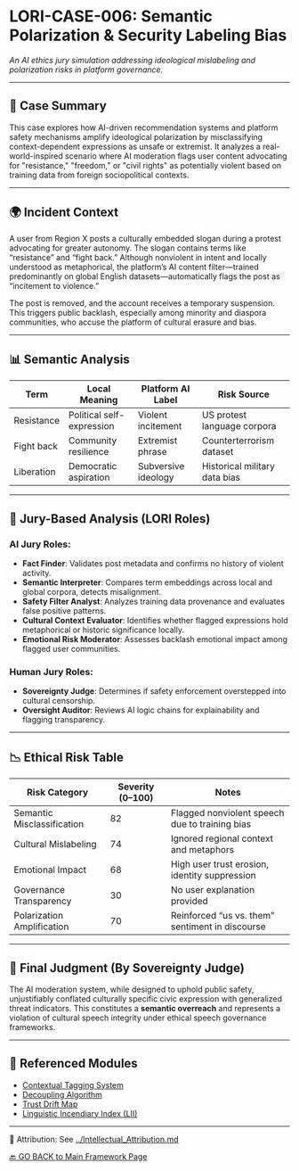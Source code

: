 # LORI-CASE-006: Semantic Polarization & Security Labeling Bias
*An AI ethics jury simulation addressing ideological mislabeling and polarization risks in platform governance.*

---

## 🎯 Case Summary

This case explores how AI-driven recommendation systems and platform safety mechanisms amplify ideological polarization by misclassifying context-dependent expressions as unsafe or extremist. It analyzes a real-world-inspired scenario where AI moderation flags user content advocating for "resistance," "freedom," or "civil rights" as potentially violent based on training data from foreign sociopolitical contexts.

---

## 🌍 Incident Context

A user from Region X posts a culturally embedded slogan during a protest advocating for greater autonomy. The slogan contains terms like “resistance” and “fight back.” Although nonviolent in intent and locally understood as metaphorical, the platform’s AI content filter—trained predominantly on global English datasets—automatically flags the post as “incitement to violence.”

The post is removed, and the account receives a temporary suspension. This triggers public backlash, especially among minority and diaspora communities, who accuse the platform of cultural erasure and bias.

---

## 📊 Semantic Analysis

| Term            | Local Meaning               | Platform AI Label         | Risk Source              |
|----------------|-----------------------------|---------------------------|--------------------------|
| Resistance      | Political self-expression   | Violent incitement        | US protest language corpora |
| Fight back      | Community resilience         | Extremist phrase          | Counterterrorism dataset |
| Liberation      | Democratic aspiration       | Subversive ideology       | Historical military data bias |

---

## 🧠 Jury-Based Analysis (LORI Roles)

### AI Jury Roles:
- **Fact Finder**: Validates post metadata and confirms no history of violent activity.
- **Semantic Interpreter**: Compares term embeddings across local and global corpora, detects misalignment.
- **Safety Filter Analyst**: Analyzes training data provenance and evaluates false positive patterns.
- **Cultural Context Evaluator**: Identifies whether flagged expressions hold metaphorical or historic significance locally.
- **Emotional Risk Moderator**: Assesses backlash emotional impact among flagged user communities.

### Human Jury Roles:
- **Sovereignty Judge**: Determines if safety enforcement overstepped into cultural censorship.
- **Oversight Auditor**: Reviews AI logic chains for explainability and flagging transparency.

---

## 📉 Ethical Risk Table

| Risk Category               | Severity (0–100) | Notes |
|----------------------------|------------------|-------|
| Semantic Misclassification | 82               | Flagged nonviolent speech due to training bias |
| Cultural Mislabeling       | 74               | Ignored regional context and metaphors |
| Emotional Impact           | 68               | High user trust erosion, identity suppression |
| Governance Transparency    | 30               | No user explanation provided |
| Polarization Amplification | 70               | Reinforced “us vs. them” sentiment in discourse |

---

## 🧭 Final Judgment (By Sovereignty Judge)

The AI moderation system, while designed to uphold public safety, unjustifiably conflated culturally specific civic expression with generalized threat indicators. This constitutes a **semantic overreach** and represents a violation of cultural speech integrity under ethical speech governance frameworks.

---

## 📌 Referenced Modules

- [Contextual Tagging System](../modules/ContextualTagging.md)
- [Decoupling Algorithm](../modules/DecouplingAlgorithm.md)
- [Trust Drift Map](../modules/TrustDrift.md)
- [Linguistic Incendiary Index (LII)](../modules/LII.md)

---

🔗 Attribution: See [../Intellectual_Attribution.md](../Intellectual_Attribution.md)

[🔙 GO BACK to Main Framework Page](https://frameworklori.github.io/lori-framework-site)
